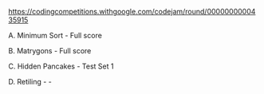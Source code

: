 https://codingcompetitions.withgoogle.com/codejam/round/0000000000435915

A. Minimum Sort - Full score

B. Matrygons - Full score

C. Hidden Pancakes - Test Set 1

D. Retiling - -

